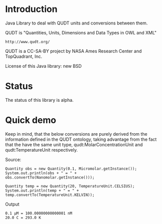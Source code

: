 Introduction
============

Java Library to deal with QUDT units and conversions between them.

QUDT is "Quantities, Units, Dimensions and Data Types in OWL and XML"

    http://www.qudt.org/

QUDT is a CC-SA-BY project by NASA Ames Research Center and TopQuadrant, Inc.

License of this Java library: new BSD

Status
======

The status of this library is alpha.

Quick demo
==========

Keep in mind, that the below conversions are purely derived from the information
defined in the QUDT ontology, taking advantage from the fact that the have the
same unit type, qudt:MolarConcentrationUnit and qudt:TemperatureUnit respectively.

Source:

    Quantity obs = new Quantity(0.1, Micromolar.getInstance());
    System.out.println(obs + " = " +  obs.convertTo(Nanomolar.getInstance()));
    
    Quantity temp = new Quantity(20, TemperatureUnit.CELSIUS);
    System.out.println(temp + " = " +  temp.convertTo(TemperatureUnit.KELVIN));

Output

    0.1 μM = 100.00000000000001 nM
    20.0 C = 293.0 K

